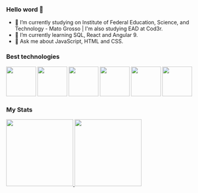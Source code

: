 ### Hello word 👋

- 🔭 I’m currently studying on Institute of Federal Education, Science, and Technology - Mato Grosso | I'm also studying EAD at Cod3r.
- 🌱 I’m currently learning SQL, React and Angular 9.
- 💬 Ask me about JavaScript, HTML and CSS.

### Best technologies

<div>
            <img src="https://cdn.jsdelivr.net/gh/devicons/devicon/icons/javascript/javascript-original.svg" width="80"/>
            <img src="https://cdn.jsdelivr.net/gh/devicons/devicon/icons/typescript/typescript-original.svg" width="80" />
            <img src="https://cdn.jsdelivr.net/gh/devicons/devicon/icons/html5/html5-original-wordmark.svg" width="80"/>
            <img src="https://cdn.jsdelivr.net/gh/devicons/devicon/icons/css3/css3-original-wordmark.svg" width="80"/>
            <img src="https://cdn.jsdelivr.net/gh/devicons/devicon/icons/mysql/mysql-plain-wordmark.svg" width="80"/>
            <img src="https://cdn.jsdelivr.net/gh/devicons/devicon/icons/react/react-original.svg" width="80"/>
</div>

### My Stats

<div>
<a href="https://github.com/nesantana">
<img height="180em" src="https://github-readme-stats.vercel.app/api/top-langs/?username=EnzzoAlexandry2&layout=compact&langs_count=7&theme=dark"/>
<img height="180em" src="https://github-readme-stats.vercel.app/api?           username=EnzzoAlexandry2&show_icons=true&theme=dark&include_all_commits=true&count_private=true"/>
  </a>
</div>
